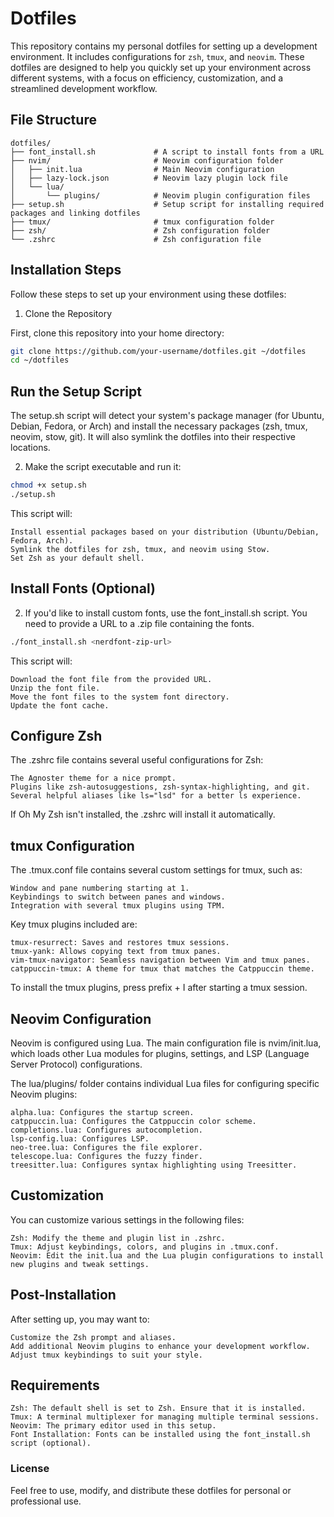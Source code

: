 # Dotfiles

This repository contains my personal dotfiles for setting up a development environment. It includes configurations for `zsh`, `tmux`, and `neovim`. These dotfiles are designed to help you quickly set up your environment across different systems, with a focus on efficiency, customization, and a streamlined development workflow.

## File Structure

```plaintext
dotfiles/
├── font_install.sh             # A script to install fonts from a URL
├── nvim/                       # Neovim configuration folder
│   ├── init.lua                # Main Neovim configuration
│   ├── lazy-lock.json          # Neovim lazy plugin lock file
│   └── lua/
│       └── plugins/            # Neovim plugin configuration files
├── setup.sh                    # Setup script for installing required packages and linking dotfiles
├── tmux/                       # tmux configuration folder
├── zsh/                        # Zsh configuration folder
└── .zshrc                      # Zsh configuration file
```

## Installation Steps

Follow these steps to set up your environment using these dotfiles:
1. Clone the Repository

First, clone this repository into your home directory:

```bash
git clone https://github.com/your-username/dotfiles.git ~/dotfiles
cd ~/dotfiles
```

## Run the Setup Script

The setup.sh script will detect your system's package manager (for Ubuntu, Debian, Fedora, or Arch) and install the necessary packages (zsh, tmux, neovim, stow, git). It will also symlink the dotfiles into their respective locations.

2. Make the script executable and run it:

```bash
chmod +x setup.sh
./setup.sh

```

This script will:

    Install essential packages based on your distribution (Ubuntu/Debian, Fedora, Arch).
    Symlink the dotfiles for zsh, tmux, and neovim using Stow.
    Set Zsh as your default shell.

## Install Fonts (Optional)

2. If you'd like to install custom fonts, use the font_install.sh script. You need to provide a URL to a .zip file containing the fonts.

```bash
./font_install.sh <nerdfont-zip-url>
```

This script will:

    Download the font file from the provided URL.
    Unzip the font file.
    Move the font files to the system font directory.
    Update the font cache.

## Configure Zsh

The .zshrc file contains several useful configurations for Zsh:

    The Agnoster theme for a nice prompt.
    Plugins like zsh-autosuggestions, zsh-syntax-highlighting, and git.
    Several helpful aliases like ls="lsd" for a better ls experience.

If Oh My Zsh isn't installed, the .zshrc will install it automatically.

## tmux Configuration

The .tmux.conf file contains several custom settings for tmux, such as:

    Window and pane numbering starting at 1.
    Keybindings to switch between panes and windows.
    Integration with several tmux plugins using TPM.

Key tmux plugins included are:

    tmux-resurrect: Saves and restores tmux sessions.
    tmux-yank: Allows copying text from tmux panes.
    vim-tmux-navigator: Seamless navigation between Vim and tmux panes.
    catppuccin-tmux: A theme for tmux that matches the Catppuccin theme.

To install the tmux plugins, press prefix + I after starting a tmux session.

## Neovim Configuration

Neovim is configured using Lua. The main configuration file is nvim/init.lua, which loads other Lua modules for plugins, settings, and LSP (Language Server Protocol) configurations.

The lua/plugins/ folder contains individual Lua files for configuring specific Neovim plugins:

    alpha.lua: Configures the startup screen.
    catppuccin.lua: Configures the Catppuccin color scheme.
    completions.lua: Configures autocompletion.
    lsp-config.lua: Configures LSP.
    neo-tree.lua: Configures the file explorer.
    telescope.lua: Configures the fuzzy finder.
    treesitter.lua: Configures syntax highlighting using Treesitter.

##  Customization

You can customize various settings in the following files:

    Zsh: Modify the theme and plugin list in .zshrc.
    Tmux: Adjust keybindings, colors, and plugins in .tmux.conf.
    Neovim: Edit the init.lua and the Lua plugin configurations to install new plugins and tweak settings.

##  Post-Installation

After setting up, you may want to:

    Customize the Zsh prompt and aliases.
    Add additional Neovim plugins to enhance your development workflow.
    Adjust tmux keybindings to suit your style.


## Requirements

    Zsh: The default shell is set to Zsh. Ensure that it is installed.
    Tmux: A terminal multiplexer for managing multiple terminal sessions.
    Neovim: The primary editor used in this setup.
    Font Installation: Fonts can be installed using the font_install.sh script (optional).

### License

Feel free to use, modify, and distribute these dotfiles for personal or professional use.    
